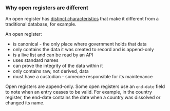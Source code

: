 ### Why open registers are different

An open register has [distinct characteristics](https://gds.blog.gov.uk/2015/10/13/the-characteristics-of-a-register/) that make it different from a traditional database, for example.

An open register:  

* is canonical - the only place where government holds that data  
* only contains the data it was created to record and is append-only  
* is a live list and can be read by an API  
* uses standard names  
* can prove the integrity of the data within it  
* only contains raw, not derived, data  
* must have a custodian - someone responsible for its maintenance   

Open registers are append-only. Some open registers use an `end-date` field to note when an entry ceases to be valid. For example, in the country register, the end-date contains the date when a country was dissolved or changed its name.
